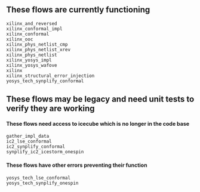 ## These flows are currently functioning
    xilinx_and_reversed
    xilinx_conformal_impl
    xilinx_conformal
    xilinx_ooc
    xilinx_phys_netlist_cmp
    xilinx_phys_netlist_xrev
    xilinx_phys_netlist
    xilinx_yosys_impl
    xilinx_yosys_wafove
    xilinx
    xilinx_structural_error_injection
    yosys_tech_synplify_conformal

## These flows may be legacy and need unit tests to verify they are working
    
#### These flows need access to icecube which is no longer in the code base

    gather_impl_data
    ic2_lse_conformal
    ic2_synplify_conformal
    synplify_ic2_icestorm_onespin

#### These flows have other errors preventing their function

    yosys_tech_lse_conformal
    yosys_tech_synplify_onespin